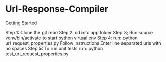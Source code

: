 # Url-Response-Compiler

Getting Started

Step 1: Clone the git repo 
Step 2: cd into app folder 
Step 3; Run source venv/bin/activate to start python virtual env
Step 4: run: python url_request_properties.py
        Follow instructions
	      Enter line separated urls with no spaces
Step 5: To run unit tests run: python test_url_request_properties.py

